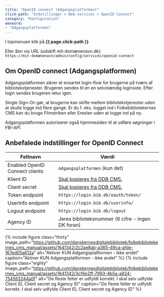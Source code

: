 ```yaml
---
title: "OpenID connect (Adgangsplatformen)"
click-path: "Indstillinger > Web-services > OpenID Connect"
category: "Konfiguration"
emneord: 
- "Adgangsplatformen"
---
```

I topmenuen klik på **{{ page.click-path }}**

Eller åbn via URL (udskift mit-domænenavn.dk):\
`https://mit-domænenavn/admin/config/services/openid-connect`

## Om OpenID connect (Adgangsplatformen)
Adgangsplatformen sikrer et ensartet login-flow for brugerne på tværs af bibliotekstjenester. Brugeren sendes til en en selvstændig loginside. Efter login sendes brugeren retur igen.

Single Sign-On gør, at brugerne kan skifte mellem bibliotekstjenester uden at skulle logge ind flere gange. Er du f. eks. logget ind i Folkebibliotekernes CMS kan du bruge Filmstriben eller Ereolen uden at logge ind på ny.

Adgangsplatformen autoriserer også hjemmesiden til at udføre søgninger i FBI-API.

## Anbefalede indstillinger for OpenID Connect

|Feltnavn|Værdi|
|---|---|
|Enabled OpenID Connect clients|`Adgangsplatformen` (kun det)|
|Klient ID|[Skal kopieres fra DDB CMS.](https://www.folkebibliotekernescms.dk/main/startopsaetning/openid-connect/)|
|Client secret|[Skal kopieres fra DDB CMS.](https://www.folkebibliotekernescms.dk/main/startopsaetning/openid-connect/)|
|Token endpoint|`https://login.bib.dk/oauth/token/`|
|UserInfo endpoint|`https://login.bib.dk/userinfo/`|
|Logout endpoint|`https://login.bib.dk/logout`|
|Agency ID|Jeres biblioteksnummer (6 cifre - ingen DK foran)|

{% include figure class="thirty" image_path="https://github.com/danskernesdigitalebibliotek/folkebibliotekernes_cms_manual/assets/1641342/2c2ae8ab-a365-49ca-afde-167ed05a612a" alt="Aktiver KUN Adgangsplatformen - ikke andet" caption="Aktiver KUN Adgangsplatformen - ikke andet" %} 
{% include figure class="eighty" image_path="https://github.com/danskernesdigitalebibliotek/folkebibliotekernes_cms_manual/assets/1641342/3cf6e2ff-7993-4b5a-a924-754563244a0f" alt="De fleste felter er udfyldt korrekt. I skal selv udfylde Client ID, Client secret og Agency ID" caption="De fleste felter er udfyldt korrekt. I skal selv udfylde Client ID, Client secret og Agency ID" %} 
